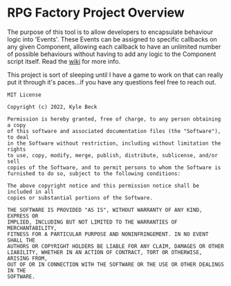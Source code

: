 # RPG Factory Project Overview
The purpose of this tool is to allow developers to encapsulate behaviour logic into 'Events'. These Events can be assigned to specific callbacks on any given Component, allowing each callback to have an unlimited number of possible behaviours without having to add any logic to the Component script itself. Read the [wiki](https://github.com/kmbeck/rpg-factory/wiki) for more info.

This project is sort of sleeping until I have a game to work on that can really put it through it's paces...if you have any questions feel free to reach out.

```
MIT License

Copyright (c) 2022, Kyle Beck

Permission is hereby granted, free of charge, to any person obtaining a copy
of this software and associated documentation files (the "Software"), to deal
in the Software without restriction, including without limitation the rights
to use, copy, modify, merge, publish, distribute, sublicense, and/or sell
copies of the Software, and to permit persons to whom the Software is
furnished to do so, subject to the following conditions:

The above copyright notice and this permission notice shall be included in all
copies or substantial portions of the Software.

THE SOFTWARE IS PROVIDED "AS IS", WITHOUT WARRANTY OF ANY KIND, EXPRESS OR
IMPLIED, INCLUDING BUT NOT LIMITED TO THE WARRANTIES OF MERCHANTABILITY,
FITNESS FOR A PARTICULAR PURPOSE AND NONINFRINGEMENT. IN NO EVENT SHALL THE
AUTHORS OR COPYRIGHT HOLDERS BE LIABLE FOR ANY CLAIM, DAMAGES OR OTHER
LIABILITY, WHETHER IN AN ACTION OF CONTRACT, TORT OR OTHERWISE, ARISING FROM,
OUT OF OR IN CONNECTION WITH THE SOFTWARE OR THE USE OR OTHER DEALINGS IN THE
SOFTWARE.
```
